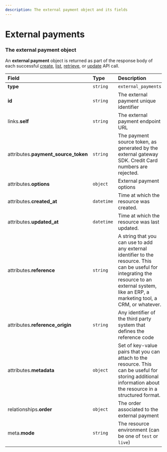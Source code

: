 ```yaml
---
description: The external payment object and its fields
---
```


# External payments



### The external payment object

An **external payment** object is returned as part of the response body of each successful
[create](https://docs.commercelayer.io/api/resources/external_payments/create_external_payment),
[list](https://docs.commercelayer.io/api/resources/external_payments/list_external_payments),
[retrieve](https://docs.commercelayer.io/api/resources/external_payments/retrieve_external_payment),
or [update](https://docs.commercelayer.io/api/resources/external_payments/update_external_payment) API call.

| Field | Type | Description |
| :--- | :--- | :--- |
| **type** | `string` | `external_payments` |
| **id** | `string` | The external payment unique identifier |
| links.**self** | `string` | The external payment endpoint URL |
| attributes.**payment_source_token** | `string` | The payment source token, as generated by the external gateway SDK. Credit Card numbers are rejected. |
| attributes.**options** | `object` | External payment options |
| attributes.**created_at** | `datetime` | Time at which the resource was created. |
| attributes.**updated_at** | `datetime` | Time at which the resource was last updated. |
| attributes.**reference** | `string` | A string that you can use to add any external identifier to the resource. This can be useful for integrating the resource to an external system, like an ERP, a marketing tool, a CRM, or whatever. |
| attributes.**reference_origin** | `string` | Any identifier of the third party system that defines the reference code |
| attributes.**metadata** | `object` | Set of key-value pairs that you can attach to the resource. This can be useful for storing additional information about the resource in a structured format. |
| relationships.**order** | `object` | The order associated to the external payment |
| meta.**mode** | `string` | The resource environment \(can be one of `test` or `live`\) |

